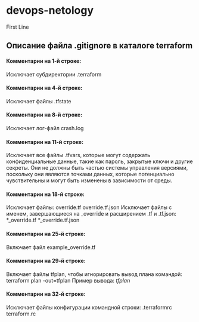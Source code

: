 # devops-netology
First Line

## Описание файла .gitignore в каталоге terraform

#### Комментарии на 1-й строке:
Исключает субдиректории .terraform

#### Комментарии на 4-й строке:
Исключает файлы .tfstate

#### Комментарии на 8-й строке:
Исключает лог-файл crash.log

#### Комментарии на 11-й строке:
Исключает все файлы .tfvars, которые могут содержать конфиденциальные данные, такие как
пароль, закрытые ключи и другие секреты. Они не должны быть частью системы
управления версиями, поскольку они являются точками данных, которые потенциально чувствительны и
могут быть изменены в зависимости от среды.

#### Комментарии на 18-й строке:
Исключает файлы:
override.tf
override.tf.json
Исключает файлы с именем, завершающиеся на _override и расширением .tf и .tf.json:
*_override.tf
*_override.tf.json

#### Комментарии на 25-й строке:
Включает файл example_override.tf

#### Комментарии на 29-й строке:
Включает файлы tfplan, чтобы игнорировать вывод плана командой: terraform plan -out=tfplan
Пример вывода: *tfplan*

#### Комментарии на 32-й строке:
Исключает файлы конфигурации командной строки:
.terraformrc
terraform.rc
